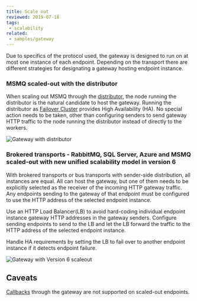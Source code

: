```yaml
---
title: Scale out
reviewed: 2019-07-18
tags:
 - scalability
related:
 - samples/gateway
---
```


Due to specifics of the protocol used, the gateway is designed to run on at most one instance of each endpoint. Depending on the transport there are different strategies for designating a gateway hosting endpoint instance.


### MSMQ scaled-out with the distributor

When scaling out MSMQ through the [distributor](/transports/msmq/distributor), the node running the distributor is the natural candidate to host the gateway. Running the distributor as [Failover Cluster](https://technet.microsoft.com/en-us/library/dn505754.aspx) provides High Availability (HA). No special action needs to be taken, other than configuring senders to send gateway HTTP traffic to the node running the distributor instead of directly to the workers.

![Gateway with distributor](/nservicebus/gateway/scaleoutdistributor.png 'width=400')


### Brokered transports - RabbitMQ, SQL Server, Azure and MSMQ scaled-out with new unified scalability model in version 6

With brokered transports or bus transports with sender-side distribution, all instances are equal. All can host the gateway, but one of them needs to be explicitly selected as the receiver of the incoming HTTP gateway traffic. Any endpoints sending to the gateway of that endpoint must be configured to use the HTTP address of the selected endpoint instance.

Use an HTTP Load Balancer(LB) to avoid hard-coding individual endpoint instance gateway HTTP addresses in the gateway senders. Configure sending endpoints to send to the LB and let the LB forward the traffic to the HTTP address of the selected endpoint instance.

Handle HA requirements by setting the LB to fail over to another endpoint instance if it detects endpoint failure.

![Gateway with Version 6 scaleout](/nservicebus/gateway/scaleoutv6.png 'width=400')


## Caveats

[Callbacks](/nservicebus/messaging/callbacks.md) through the gateway are not supported on scaled-out endpoints.
